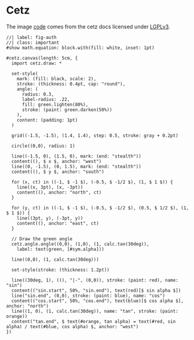 # Cetz

The image
[code](https://github.com/cetz-package/cetz/blob/master/gallery/karls-picture.typ)
comes from the cetz docs licensed under
[LGPLv3](https://github.com/cetz-package/cetz/blob/master/LICENSE).

```{.cetz caption="This is an image, created with cetz" width=90% filename=karls}
//| label: fig-auth
//| class: important
#show math.equation: block.with(fill: white, inset: 1pt)

#cetz.canvas(length: 5cm, {
  import cetz.draw: *

  set-style(
    mark: (fill: black, scale: 2),
    stroke: (thickness: 0.4pt, cap: "round"),
    angle: (
      radius: 0.3,
      label-radius: .22,
      fill: green.lighten(80%),
      stroke: (paint: green.darken(50%))
    ),
    content: (padding: 1pt)
  )

  grid((-1.5, -1.5), (1.4, 1.4), step: 0.5, stroke: gray + 0.2pt)

  circle((0,0), radius: 1)

  line((-1.5, 0), (1.5, 0), mark: (end: "stealth"))
  content((), $ x $, anchor: "west")
  line((0, -1.5), (0, 1.5), mark: (end: "stealth"))
  content((), $ y $, anchor: "south")

  for (x, ct) in ((-1, $ -1 $), (-0.5, $ -1/2 $), (1, $ 1 $)) {
    line((x, 3pt), (x, -3pt))
    content((), anchor: "north", ct)
  }

  for (y, ct) in ((-1, $ -1 $), (-0.5, $ -1/2 $), (0.5, $ 1/2 $), (1, $ 1 $)) {
    line((3pt, y), (-3pt, y))
    content((), anchor: "east", ct)
  }

  // Draw the green angle
  cetz.angle.angle((0,0), (1,0), (1, calc.tan(30deg)),
    label: text(green, [#sym.alpha]))

  line((0,0), (1, calc.tan(30deg)))

  set-style(stroke: (thickness: 1.2pt))

  line((30deg, 1), ((), "|-", (0,0)), stroke: (paint: red), name: "sin")
  content(("sin.start", 50%, "sin.end"), text(red)[$ sin alpha $])
  line("sin.end", (0,0), stroke: (paint: blue), name: "cos")
  content(("cos.start", 50%, "cos.end"), text(blue)[$ cos alpha $], anchor: "north")
  line((1, 0), (1, calc.tan(30deg)), name: "tan", stroke: (paint: orange))
  content("tan.end", $ text(#orange, tan alpha) = text(#red, sin alpha) / text(#blue, cos alpha) $, anchor: "west")
})

```
